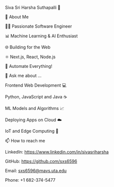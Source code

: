 Siva Sri Harsha Suthapalli 👋

🎯 About Me

👨‍💻 Passionate Software Engineer

📊 Machine Learning & AI Enthusiast

🌐 Building for the Web

⚛️ Next.js, React, Node.js

🤖 Automate Everything!

💬 Ask me about ...

Frontend Web Development 💻

Python, JavaScript and Java ☕

ML Models and Algorithms 📈

Deploying Apps on Cloud ☁️

IoT and Edge Computing 📡

📫 How to reach me

LinkedIn: https://www.linkedin.com/in/sivasriharsha

GitHub: https://github.com/sxs6596

Email: sxs6596@mavs.uta.edu

Phone: +1 682-374-5477
